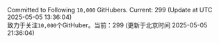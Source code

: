 Committed to Following `10,000` GitHubers. Current: <!-- FOLLOWING_COUNT -->299<!-- FOLLOWING_COUNT --> (Update at UTC <!-- LAST_UPDATED -->2025-05-05 13:36:04<!-- LAST_UPDATED -->)<br>
致力于关注`10,000`个GitHuber。当前：<!-- FOLLOWING_COUNT -->299<!-- FOLLOWING_COUNT --> (更新于北京时间 <!-- LAST_UPDATED_CST -->2025-05-05 21:36:04<!-- LAST_UPDATED_CST -->)
